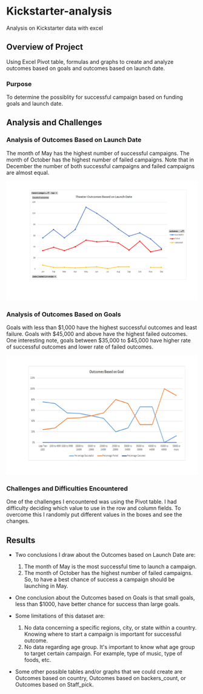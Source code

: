# Kickstarter-analysis
Analysis on Kickstarter data with excel

## Overview of Project 
  Using Excel Pivot table, formulas and graphs to create and analyze outcomes based on goals and outcomes based on launch date.

### Purpose 
  To determine the possiblity for successful campaign based on funding goals and launch date.

## Analysis and Challenges

### Analysis of Outcomes Based on Launch Date 
  The month of May has the highest number of successful campaigns.  The month of October has the highest number of failed campaigns.  Note that in December the number of both successful campaigns and failed campaigns are almost equal.
  
 ![Theater_Outcomes_vs_Launch.png](resources/Theater_Outcomes_vs_Launch.png)

### Analysis of Outcomes Based on Goals
  Goals with less than $1,000 have the highest successful outcomes and least failure.
  Goals with $45,000 and above have the highest failed outcomes.
  One interesting note, goals between $35,000 to $45,000 have higher rate of successful outcomes and lower rate of failed outcomes.
  
   ![Outcomes_vs_Goals](resources/Outcomes_vs_Goals.png)

### Challenges and Difficulties Encountered

  One of the challenges I encountered was using the Pivot table. I had difficulty deciding which value to use in the row and column fields. To overcome this I randomly put different values in the boxes and see the changes.

## Results
- Two conclusions I draw about the Outcomes based on Launch Date are:
  1. The month of May is the most successful time to launch a campaign.
  2. The month of October has the highest number of failed campaigns.  So, to have a best chance of success a campaign should be launching in May.

- One conclusion about the Outcomes based on Goals is that small goals, less than $1000, have better chance for success than large goals.
  
- Some limitations of this dataset are:
  1. No data concerning a specific regions, city, or state within a country.  Knowing where to start a campaign is important for successful outcome.
  2. No data regarding age group.  It's important to know what age group to target certain campaign. For example, type of music, type of foods, etc.
  
- Some other possible tables and/or graphs that we could create are Outcomes based on country, Outcomes based on backers_count, or Outcomes based on Staff_pick.
